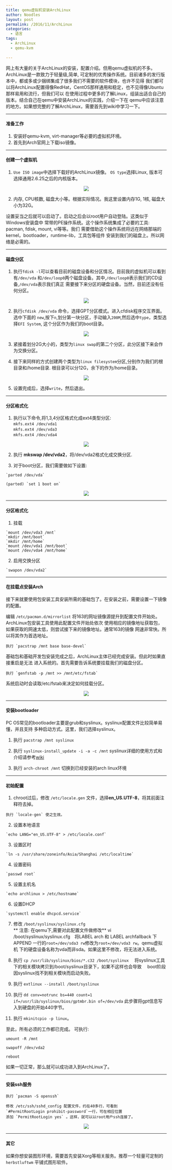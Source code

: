 ```yaml
---
title: qemu虚拟机安装ArchLinux
author: Noodles
layout: post
permalink: /2016/11/ArchLinux
categories:
  - 语言
tags:
  - ArchLinux
  - qemu-kvm
  
---
```


<!--more-->

网上有大量的关于ArchLinux的安装，配置介绍。但用qemu虚拟机的不多。ArchLinux是一款致力于轻量级,简单,
可定制的优秀操作系统。目前诸多的发行版本中，都或多或少捆绑集成了很多我们不需要的软件模块，也许不见得
我们都可以将ArchLinux配置得像RedHat，CentOS那样通用和稳定，也不见得像Ubuntu那样易用和流行，但我们可以
在使用过程中更多的了解Linux，组装出适合自己的版本。结合自己在qemu中安装ArchLinux的实践，介绍一下在
qemu中应该注意的地方。如果想完整的了解ArchLinux，需要首先到wiki中学习一下。

 ---------------------------------------------------

#### 准备工作
 1. 安装好qemu-kvm, virt-manager等必要的虚拟机环境。
 2. 首先到Arch官网上下载iso镜像。

 ---------------------------------------------------

#### 创建一个虚拟机

 1. `Use ISO image`中选择下载好的ArchLinux镜像。
 `OS type`选择Linux, 版本可选择通用2.6.25之后的内核版本。
  
 <center><img src="/images/arch_install/1.png"></img></center>

 2. 内存, CPU核数, 磁盘大小等。根据实际情况。我这里设置内存1G, 1核, 磁盘大小为32G。
 
 设置妥当之后就可以启动了。启动之后会以root用户自动登陆。这类似于Windows安装盘中
 常带的PE操作系统。这个操作系统集成了必要的工具: pacman, fdisk, mount, vi等等。我们
 需要借助这个操作系统将远在网络那端的kernel，bootloader，runtime-lib，工具包等组件
 安装到我们的磁盘上。所以网络是必需的。

 ---------------------------------------------------

#### 磁盘分区

 1. 执行`fdisk -l`可以查看目前的磁盘设备和分区情况。目前我的虚拟机可以看到有`/dev/vda`
 和`/dev/loop0`两个磁盘设备。其中,`/dev/loop0`表示我们的CD设备,`/dev/vda`表示我们真正
 需要接下来分区的硬盘设备。当然，目前还没有任何分区。
 
 <center><img src="/images/arch_install/2.png"></img></center>

 2. 执行`cfdisk /dev/vda` 命令，选择GPT分区模式。进入cfdisk程序交互界面。选中下面的
 `new`,按下`n`,划分第一块分区，手动输入`200M`,然后选中`type`，类型选择`EFI System`,
 这个分区作为我们的boot目录。
 
 <center><img src="/images/arch_install/3.png"></img></center>
 
 3. 紧接着划分2G大小的，类型为`linux swap`的第二个分区，此分区接下来会作为交换分区。

 4. 接下来同样的方式创建两个类型为`linux filesystem`分区,分别作为我们的根目录和/home目录.
 根目录可以分12G，余下的作为/home目录。
 
 <center><img src="/images/arch_install/4.png"></img></center>

 5. 设置完成后，选择`write`，然后退出。

 ---------------------------------------------------

#### 分区格式化

  1. 执行以下命令,将1,3,4分区格式化成ext4类型分区:   
    `mkfs.ext4 /dev/vda1`  
    `mkfs.ext4 /dev/vda3`  
    `mkfs.ext4 /dev/vda4`  
 
 <center><img src="/images/arch_install/5.png"></img></center>

  2. 执行 **mkswap /dev/vda2**，将/dev/vda2格式化成交换分区.

  3. 对于boot分区，我们需要做如下设置:  

    `parted /dev/vda`

    (parted) `set 1 boot on`
  
 <center><img src="/images/arch_install/6.png"></img></center>

 ---------------------------------------------------

#### 分区格式化

  1. 挂载

    `mount /dev/vda3 /mnt`  
    `mkdir /mnt/boot`  
    `mkdir /mnt/home`  
    `mount /dev/vda1 /mnt/boot`  
    `mount /dev/vda4 /mnt/home`  

  2. 启用交换分区

    `swapon /dev/vda2`

 ---------------------------------------------------

#### 在挂载点安装Arch
 
  接下来就要使用包安装工具安装所需的基础包了。在安装之前，需要设置一下镜像的配置。

  编辑 `/etc/pacman.d/mirrorlist`
  将163的网址镜像源提升到配置文件开始处。ArchLinux包安装工具使用此配置文件开始处依次
  使用相应的镜像地址获取包，如果获取的网速太低，则尝试接下来的镜像地址。通常163的镜像
  网速非常快。所以将其作为首选地址。

    执行 `pacstrap /mnt base base-devel`  

  基础包和基础开发包安装完成之后，ArchLinux主体已经完成安装。但此时如果直接重启是无法
  进入系统的。首先需要告诉系统要挂载我们的磁盘分区。

    执行 `genfstab -p /mnt >> /mnt/etc/fstab`  

  系统启动时会读取/etc/fstab来决定如何挂载分区。
  
  <center><img src="/images/arch_install/7.png"></img></center>

 ---------------------------------------------------

#### 安装bootloader

  PC OS常见的bootloader主要是grub和syslinux。syslinux配置文件比较简单易懂，并且支持
  多种启动方式。这里，我们选择syslinux。

  1. 执行 `pacstrap /mnt syslinux`

  2. 执行 `syslinux-install_update -i -a -c /mnt`
  syslinux详细的使用方式和介绍请参考[wiki](https://wiki.archlinux.org/index.php/Syslinux)

  3. 执行 `arch-chroot /mnt` 切换到已经安装的arch linux环境

 ---------------------------------------------------

#### 初始配置

  1. chroot过后，修改 `/etc/locale.gen` 文件，选择**en_US.UTF-8**，将其前面注释符去掉。  
  
    执行 `locale-gen` 使之生效。  
    
  2. 设置本地语言  

    `echo LANG="en_US.UTF-8" > /etc/locale.conf`

  3. 设置区时  

    `ln -s /usr/share/zoneinfo/Asia/Shanghai /etc/localtime`  

  4. 设置密码  

    `passwd root`

  5. 设置主机名

    `echo archlinux > /etc/hostname`

  6. 设置DHCP

    `systemctl enable dhcpcd.service`

  7. 修改 `/boot/syslinux/syslinux.cfg`  
  ** 注意: 在qemu下,需要对此配置文件做修改**
  vi /boot/syslinux/syslinux.cfg　将LABEL arch 和 LABEL archfallback
  下APPEND 一行的`root=/dev/sda3 rw`修改为`root=/dev/vda3 rw`。qemu虚拟机
  下的硬盘设备名称为vda而非sda。如果这里不修改，将无法进入系统。

  8. 执行 `cp /usr/lib/syslinux/bios/*.c32 /boot/syslinux`
　将syslinux工具下的相关模块拷贝到/boot/syslinux目录下，如果不这样也会导致
　boot阶段因syslinux找不到相关模块而启动失败。

  9. 执行 `extlinux --install /boot/syslinux`

  10. 执行 `dd conv=notrunc bs=440 count=1 if=/usr/lib/syslinux/bios/gptmbr.bin of=/dev/vda`
  此步骤将gpt信息写入到硬盘的开始440字节。

  11. 执行 `mkinitcpio -p linux`。

  至此，所有必须的工作都已完成。
  可执行:

  `umount -R /mnt`

  `swapoff /dev/vda2`
  
  `reboot`

  如果一切正常，那么就可以成功进入到ArchLinux了。

 ---------------------------------------------------
#### 安装ssh服务

    执行 `pacman -S openssh`  

    修改 /etc/ssh/sshd_config 配置文件，约在40多行，可看到
    `#PermitRootLogin prohibit-password`一行，可在相应位置
    添加 `PermitRootLogin yes` 。这样，就可以以root用户ssh连接了。  

  
  <center><img src="/images/arch_install/8.png"></img></center>

 ---------------------------------------------------
#### 其它
  
  如果你想安装图形环境，需要首先安装Xorg等相关服务。推荐一个轻量可定制的
  `herbstluftwm` 平铺式图形软件。

